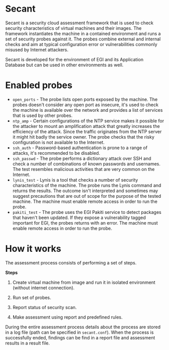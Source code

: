 # Secant

Secant is a security cloud assessment framework that is used to check security characteristics of virtual machines and their images. The framework instantiates the machine in a contained environment and runs a set of security probes against it. The probes combine external and internal checks and aim at typical configuration error or vulnerabilities commonly misused by Internet attackers.

Secant is developed for the environment of EGI and its Application Database but can be used in other environments as well.

# Enabled probes

- `open_ports` - The probe lists open ports exposed by the machine. The probes doesn't consider any open port as insecure, it's used to check the machine is available over the network and provides a list of services that is used by other probes.
- `ntp_amp` - Certain configurations of the NTP service makes it possible for the attacker to mount an amplification attack that greatly increases the efficiency of the attack. Since the traffic originates from the NTP server it might hit badly the service owner. The probe checks that the risky configuration is not available to the Internet.
- `ssh_auth` - Password-based authentication is prone to a range of attacks, it's recommended to be disabled.
- `ssh_passwd` - The probe performs a dictionary attack over SSH and check a number of combinations of known passwords and usernames. The test resembles malicious activities that are very common on the Internet.
- `lynis_test` - Lynis is a tool that checks a number of security characteristics of the machine. The probe runs the Lynis command and returns the results. The outcome isn't interpreted and sometimes may suggest precautions that are out of scope for the purpose of the tested machine. The machine must enable remote access in order to run the probe.
- `pakiti_test` - The probe uses the EGI Pakiti service to detect packages that haven't been updated. If they expose a vulnerability tagged important for EGI, the probes returns with an error. The machine must enable remote access in order to run the probe.

# How it works
The assessment process consists of performing a set of steps.

**Steps**

1. Create virtual machine from image and run it in isolated environment (without internet connection).

2. Run set of probes.

3. Report status of security scan.

4. Make assessment using report and predefined rules.

During the entire assessment process details about the process are stored in a log file (path can be specified in `secant.conf`). When the process is successfully ended, findings can be find in a report file and assessment results in a result file.
